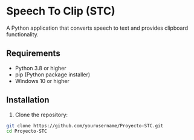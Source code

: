 # Speech To Clip (STC)

A Python application that converts speech to text and provides clipboard functionality.

## Requirements

- Python 3.8 or higher
- pip (Python package installer)
- Windows 10 or higher

## Installation

1. Clone the repository:
```bash
git clone https://github.com/yourusername/Proyecto-STC.git
cd Proyecto-STC